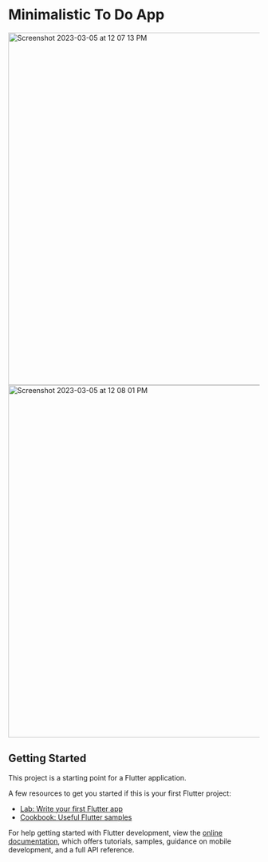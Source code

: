 # Minimalistic To Do App

<img width="706" alt="Screenshot 2023-03-05 at 12 07 13 PM" src="https://user-images.githubusercontent.com/106310497/222957106-17659130-1fa3-4c13-a412-20c6d1bb58af.png">
<img width="706" alt="Screenshot 2023-03-05 at 12 08 01 PM" src="https://user-images.githubusercontent.com/106310497/222957116-19914e55-1e22-4583-861b-ad49b0ebed76.png">


## Getting Started

This project is a starting point for a Flutter application.

A few resources to get you started if this is your first Flutter project:

- [Lab: Write your first Flutter app](https://docs.flutter.dev/get-started/codelab)
- [Cookbook: Useful Flutter samples](https://docs.flutter.dev/cookbook)

For help getting started with Flutter development, view the
[online documentation](https://docs.flutter.dev/), which offers tutorials,
samples, guidance on mobile development, and a full API reference.
